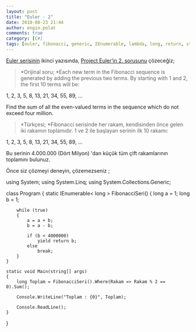 ```yaml
---
layout: post
title: "Euler - 2"
date: 2010-08-23 21:44
author: engin.polat
comments: true
category: [C#]
tags: [euler, fibonacci, generic, IEnumerable, lambda, long, return, static, sum, where, while, yield]
---
```

[Euler serisinin](http://www.enginpolat.com/etiket/euler/) ikinci yazısında, <a href="http://projecteuler.net/index.php?section=problems&id=2" target="_blank">Project Euler’in 2. sorusunu</a> çözeceğiz;



>*Orijinal soru; *Each new term in the Fibonacci sequence is generated by adding the previous two terms. By starting with 1 and 2, the first 10 terms will be:

1, 2, 3, 5, 8, 13, 21, 34, 55, 89, ...

Find the sum of all the even-valued terms in the sequence which do not exceed four million.





>*Türkçesi; *Fibonacci serisinde her rakam, kendisinden önce gelen iki rakamın toplamıdır. 1 ve 2 ile başlayan serinin ilk 10 rakamı:

1, 2, 3, 5, 8, 13, 21, 34, 55, 89, ...

Bu serinin 4.000.000 (Dört Milyon) 'dan küçük tüm çift rakamlarının toplamını bulunuz.



Önce siz çözmeyi deneyin, çözemezseniz <!--more-->;



using System;
using System.Linq;
using System.Collections.Generic;

class Program
{
    static IEnumerable< long > FibonacciSeri()
    {
        long a = 1;
        long b = 1;

        while (true)
        {
            a = a + b;
            b = a - b;

            if (b < 4000000)
                yield return b;
            else
                break;
        }
    }

    static void Main(string[] args)
    {
        long Toplam = FibonacciSeri().Where(Rakam => Rakam % 2 == 0).Sum();

        Console.WriteLine("Toplam : {0}", Toplam);

        Console.ReadLine();
    }
}



